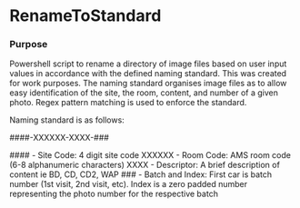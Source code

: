 # RenameToStandard

### Purpose
Powershell script to rename a directory of image files based on user input values in accordance with the defined naming standard. This was created for work purposes. The naming standard organises image files as to allow easy identification of the site, the room, content, and number of a given photo. Regex pattern matching is used to enforce the standard.

Naming standard is as follows:

\####-XXXXXX-XXXX-###
  
\#### - Site Code: 4 digit site code
XXXXXX - Room Code: AMS room code (6-8 alphanumeric characters)
XXXX - Descriptor: A brief description of content ie BD, CD, CD2, WAP
\### - Batch and Index: First car is batch number (1st visit, 2nd visit, etc). Index is a zero padded number representing the photo number for the respective batch
